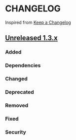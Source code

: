 # CHANGELOG

Inspired from [Keep a Changelog](https://keepachangelog.com/en/1.0.0/)

## [Unreleased 1.3.x]

### Added
### Dependencies
### Changed
### Deprecated
### Removed
### Fixed
### Security

[Unreleased 1.3.x]: https://github.com/opensearch-project/OpenSearch/compare/1.3.20...HEAD
